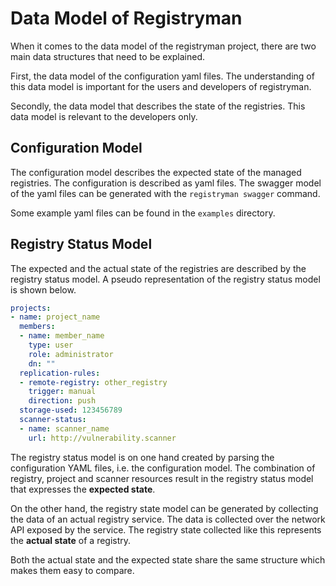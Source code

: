 # Data Model of Registryman

When it comes to the data model of the registryman project, there are two main
data structures that need to be explained.

First, the data model of the configuration yaml files. The understanding of this
data model is important for the users and developers of registryman.

Secondly, the data model that describes the state of the registries. This data
model is relevant to the developers only.

## Configuration Model

The configuration model describes the expected state of the managed registries.
The configuration is described as yaml files. The swagger model of the yaml
files can be generated with the `registryman swagger` command.

Some example yaml files can be found in the `examples` directory.

## Registry Status Model

The expected and the actual state of the registries are described by the
registry status model. A pseudo representation of the registry status model is
shown below.

``` yaml
projects:
- name: project_name
  members:
  - name: member_name
    type: user
    role: administrator
    dn: ""
  replication-rules:
  - remote-registry: other_registry 
    trigger: manual
    direction: push
  storage-used: 123456789
  scanner-status:
  - name: scanner_name
    url: http://vulnerability.scanner
```

The registry status model is on one hand created by parsing the configuration
YAML files, i.e. the configuration model. The combination of registry, project
and scanner resources result in the registry status model that expresses the
**expected state**.

On the other hand, the registry state model can be generated by collecting the
data of an actual registry service. The data is collected over the network API
exposed by the service. The registry state collected like this represents the
**actual state** of a registry.

Both the actual state and the expected state share the same structure which
makes them easy to compare.
